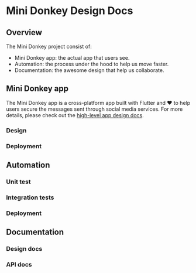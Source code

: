 # Mini Donkey Design Docs

## Overview

The Mini Donkey project consist of:

- Mini Donkey app: the actual app that users see.
- Automation: the process under the hood to help us move faster.
- Documentation: the awesome design that help us collaborate.

## Mini Donkey app

The Mini Donkey app is a cross-platform app built with Flutter and :heart: to help users secure the messages sent through social media services. For more details, please check out the [high-level app design docs](/app).

### Design

### Deployment

## Automation

### Unit test

### Integration tests

### Deployment

## Documentation

### Design docs

### API docs
